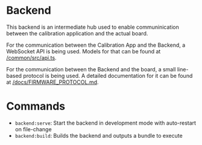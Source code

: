 # Backend

This backend is an intermediate hub used to enable communinication between the calibration application and the actual board.

For the communication between the Calibration App and the Backend, a WebSocket API is being used.
Models for that can be found at [/common/src/api.ts](/common/src/api.ts).

For the communication between the Backend and the board, a small line-based protocol is being used.
A detailed documentation for it can be found at [/docs/FIRMWARE_PROTOCOL.md](/docs/FIRMWARE_PROTOCOL.md).

# Commands

* `backend:serve`: Start the backend in development mode with auto-restart on file-change
* `backend:build`: Builds the backend and outputs a bundle to execute
